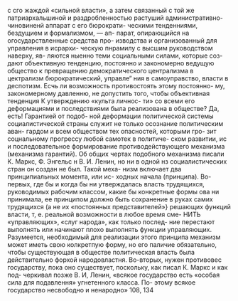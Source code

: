 с сго жаждой «сильной власти», а затем связанный с той
же патриархальшиной и раздробленностью  растуший
административно-чиновиненй аппарат с его бюрократи-
ческими тенденниями, бездущием и формализмом, — ап-
парат, опирающийся на огосударствленные средства про-
изводства и организованный для управления в исрархи-
ческую пнрамилу с высшим руководством наверху, яв-
ляются ныенно теми социальными силами, которые соз-
дают объективную тенденцию, постоянно и закономерно
ведущую общество к превращению демократического
централизма в цектрализм бюрократический, управле“
ния в самоуправство, власти в деспотизм.
Есчь ли возможность противостоять этому постоянно-
му, закономерному давленню, не допустить того, чтобы
объективная тенденция К утверждению «культа личнос-
ти» со всеми его деформациями и последствиями была
реализована в обществе? Да, есть! Гарантией от подоб-
ной деформации политической системы социалистической
страны служит не только осознание политическим аван-
гардом и всем обществом тех опасностей, которыми гро-
зит соцнальному прогрессу любой самотек в политиче-
ском развитии, ис и последовательное формирование
противодействующего механизма (механизма гарантий).
Об общих чертах подобного механизма писали
К. Маркс, Ф. Энгельс н В. И. Ленин, но ни в одной нз
социалистических стран он создан не был. Такой меха-
низм включает два принципиальных момента, или ис-
ходных начала (принципа).
Во-первых, где бы и когда бы ни утверждалась власть
трудящихся, руководимых рабочим классом, какие бы
конкретные формы ова ни принимала, ее принципом
должно быть сохранение в руках самих трудящихся (а
не их «постоянных представителей»} решающих функций
власти, т, е. реальной возможности в любое время сме-
НИТЬ «управляющих», «слуг народа», как только послед-
ние перестают выполнять или начинают плохо выполнять
функции управляющих. Разумеется, необходимый для
реализации этого принципа механизм может иметь свою
колкретпую форму, но его паличие обязательно, чтобы
существующая в обществе политическая власть была
действительно форхой народовластня.
Во-вторых, нужен противовес государству, пока оно
существует, поскольку, как писал К. Маркс и как под-
черкивал позже В. И, Ленин, «всякое государство есть
«особая сила для подавлення» угнетенного класса. По-
этому всякое государство несвободно и ненародно» 108,
134
